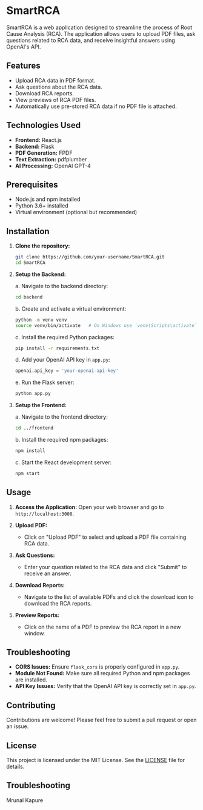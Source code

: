 # SmartRCA

SmartRCA is a web application designed to streamline the process of Root Cause Analysis (RCA). The application allows users to upload PDF files, ask questions related to RCA data, and receive insightful answers using OpenAI's API.

## Features

- Upload RCA data in PDF format.
- Ask questions about the RCA data.
- Download RCA reports.
- View previews of RCA PDF files.
- Automatically use pre-stored RCA data if no PDF file is attached.

## Technologies Used

- **Frontend:** React.js
- **Backend:** Flask
- **PDF Generation:** FPDF
- **Text Extraction:** pdfplumber
- **AI Processing:** OpenAI GPT-4

## Prerequisites

- Node.js and npm installed
- Python 3.6+ installed
- Virtual environment (optional but recommended)

## Installation

1. **Clone the repository:**
    ```bash
    git clone https://github.com/your-username/SmartRCA.git
    cd SmartRCA
    ```

2. **Setup the Backend:**

    a. Navigate to the backend directory:
    ```bash
    cd backend
    ```

    b. Create and activate a virtual environment:
    ```bash
    python -m venv venv
    source venv/bin/activate   # On Windows use `venv\Scripts\activate`
    ```

    c. Install the required Python packages:
    ```bash
    pip install -r requirements.txt
    ```

    d. Add your OpenAI API key in `app.py`:
    ```python
    openai.api_key = 'your-openai-api-key'
    ```

    e. Run the Flask server:
    ```bash
    python app.py
    ```

3. **Setup the Frontend:**

    a. Navigate to the frontend directory:
    ```bash
    cd ../frontend
    ```

    b. Install the required npm packages:
    ```bash
    npm install
    ```

    c. Start the React development server:
    ```bash
    npm start
    ```

## Usage

1. **Access the Application:**
    Open your web browser and go to `http://localhost:3000`.

2. **Upload PDF:**
    - Click on "Upload PDF" to select and upload a PDF file containing RCA data.

3. **Ask Questions:**
    - Enter your question related to the RCA data and click "Submit" to receive an answer.

4. **Download Reports:**
    - Navigate to the list of available PDFs and click the download icon to download the RCA reports.

5. **Preview Reports:**
    - Click on the name of a PDF to preview the RCA report in a new window.


## Troubleshooting

- **CORS Issues:** Ensure `flask_cors` is properly configured in `app.py`.
- **Module Not Found:** Make sure all required Python and npm packages are installed.
- **API Key Issues:** Verify that the OpenAI API key is correctly set in `app.py`.

## Contributing

Contributions are welcome! Please feel free to submit a pull request or open an issue.

## License

This project is licensed under the MIT License. See the [LICENSE](LICENSE) file for details.

## Troubleshooting
Mrunal Kapure

